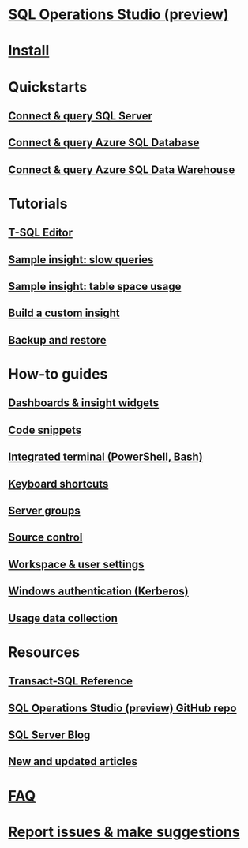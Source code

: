 # [SQL Operations Studio (preview)](what-is.md)
# [Install](download.md)
# Quickstarts
## [Connect & query SQL Server](quickstart-sql-server.md)
## [Connect & query Azure SQL Database](quickstart-sql-database.md)
## [Connect & query Azure SQL Data Warehouse](quickstart-sql-dw.md)
# Tutorials
## [T-SQL Editor](tutorial-sql-editor.md) 
## [Sample insight: slow queries](tutorial-qds-sql-server.md)
## [Sample insight: table space usage](tutorial-table-space-sql-server.md)
## [Build a custom insight](tutorial-build-custom-insight-sql-server.md) 
## [Backup and restore](tutorial-backup-restore-sql-server.md)
# How-to guides
## [Dashboards & insight widgets](insight-widgets.md)
## [Code snippets](code-snippets.md)
## [Integrated terminal (PowerShell, Bash)](integrated-terminal.md)
## [Keyboard shortcuts](keyboard-shortcuts.md)
## [Server groups](server-groups.md)
## [Source control](source-control.md)
## [Workspace & user settings](settings.md)
## [Windows authentication (Kerberos)](enable-kerberos.md)
## [Usage data collection](usage-data-collection.md)
# Resources
## [Transact-SQL Reference](../t-sql/language-reference.md)
## [SQL Operations Studio (preview) GitHub repo](https://www.github.com/Microsoft/SqlOpsStudio)
## [SQL Server Blog](https://blogs.technet.microsoft.com/dataplatforminsider/)
## [New and updated articles](new-updated-sql-operations-studio.md)
# [FAQ](faq.md)
# [Report issues & make suggestions](https://github.com/microsoft/sqlopsstudio/issues)
